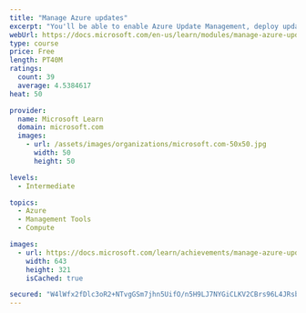 ```yaml
---
title: "Manage Azure updates"
excerpt: "You'll be able to enable Azure Update Management, deploy updates, review an update assessment, and manage updates for your Azure VMs."
webUrl: https://docs.microsoft.com/en-us/learn/modules/manage-azure-updates/
type: course
price: Free
length: PT40M
ratings:
  count: 39
  average: 4.5384617
heat: 50

provider:
  name: Microsoft Learn
  domain: microsoft.com
  images:
    - url: /assets/images/organizations/microsoft.com-50x50.jpg
      width: 50
      height: 50

levels:
  - Intermediate

topics:
  - Azure
  - Management Tools
  - Compute

images:
  - url: https://docs.microsoft.com/learn/achievements/manage-azure-updates-social.png
    width: 643
    height: 321
    isCached: true

secured: "W4lWfx2fDlc3oR2+NTvgGSm7jhn5UifO/n5H9LJ7NYGiCLKV2CBrs96L4JRsbT2Ol4oHnPoZBlP5MLk3gO9W8+bJsiLpbc+mLVtii0CavM/bLUGVR/Ku+ZwYjjA9G2Mr7CuwksSE9cX9lL1gU0RuUWcWToyMJuuPGxTO5DjIb8gzLdqZFMz/3h8HrM1nCmtSdF2b3Yw4UpOUphSvE/J2cnntcsOBG6nppaHL6Y9jtQjSH5d0tRxVPX/3xRQgFnJt9VN8hNUuCYf2LgnCz4a6bE+oDBShyeBhfodKTSj+YmRR9gfQNQNn51so1i7KNFns+hdBrytsaWe1zejjQ7ksZ7YLkMSfACZlHUFHSc1juHcD/xkodlCm5ihSa+JVBiw4pil7kRs946ONoCPtXenFUaEFvgXmrBsoK0T1zeeqf/Q=;Lgylg3tm3Nc4LT+rjbIlAA=="
---
```


